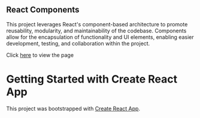 ## React Components

This project leverages React's component-based architecture to promote reusability, 
modularity, and maintainability of the codebase. Components allow for the encapsulation 
of functionality and UI elements, enabling easier development, testing, 
and collaboration within the project.

Click [here](https://raguirregiraldo.github.io/rating-system/) to view the page

# Getting Started with Create React App

This project was bootstrapped with [Create React App](https://github.com/facebook/create-react-app).

